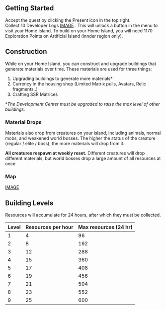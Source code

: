 ## Getting Started
Accept the quest by clicking the Present icon in the top right.  
Collect 10 Developer Logs [IMAGE]() . This will unlock a button in the menu to visit your Home Island.
To build on your Home Island, you will need 1170 Exploration Points on Artificial Island (innder region only).

## Construction
While on your Home Island, you can construct and upgrade buildings that generate materials over time. These materials are used for three things: 
1. Upgrading buildings to generate more materials*
2. Currency in the housing shop (Limited Matrix pulls, Avatars, Relic fragments..)
3. Crafting SSR Matrices

**The Development Center must be upgraded to raise the max level of other buildings.*

### Material Drops
Materials also drop from creatures on your island, including animals, normal mobs, and weakened world bosses. The higher the status of the creature (regular / elite / boss), the more materials will drop from it.

**All creatures respawn at weekly reset.** Different creatures will drop different materials, but world bosses drop a large amount of all resources at once

### Map
[IMAGE]()


## Building Levels
Resources will accumulate for 24 hours, after which they must be collected.

| Level | Resources per hour | Max resources (24 hr) |
| :---- | :----------------- | :-------------------- |
| 1     | 4                  | 96                    |
| 2     | 8                  | 192                   |
| 3     | 12                 | 288                   |
| 4     | 15                 | 360                   |
| 5     | 17                 | 408                   |
| 6     | 19                 | 456                   |
| 7     | 21                 | 504                   |
| 8     | 23                 | 552                   |
| 9     | 25                 | 600                   |